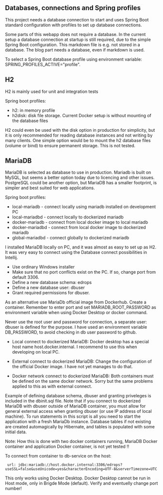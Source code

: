 ## Databases, connections and Spring profiles

This project needs a database connection to start and uses Spring Boot standard configuration with profiles to
set up database connections.

Some parts of this webapp does not require a database. In the current setup a database connection at startup is
still required, due to the simple Spring Boot configuration. This markdown file is e.g. not stored in a database.
The blog part needs a database, even if markdown is used.

To select a Spring Boot database profile using environment variable:
SPRING_PROFILES_ACTIVE="profile".

## H2

H2 is mainly used for unit and integration tests

Spring boot profiles:
- h2: in memory profile
- h2disk: disk file storage. Current Docker setup is without mounting of the database files

H2 could even be used with the disk option in production for simplicity, but it is only recommended for
reading database instances and not writing by many clients. One simple option would be to mount the h2 database
files (volume or bind) to ensure permanent storage. This is not tested.

## MariaDB

MariaDB is selected as database to use in production. Mariadb is built on MySQL, but seems a better option
today due to licencing and other issues. PostgreSQL could be another option, but MariaDB has a smaller footprint,
is simpler and best suited for web applications. 

Spring boot profiles:
- local-mariadb - connect locally using mariadb installed on development PC
- local-mariadbd - connect locally to dockerized mariadb
- docker-mariadb - connect from local docker image to local mariadb
- docker-mariadbd - connect from local docker image to dockerized mariadb
- global-mariadbd - connect globally to dockerized mariadb

I installed MariaDB locally on PC, and it was almost as easy to set up as H2.
It was very easy to connect using the Database connect possibilities in Intellij.
- Use ordinary Windows installer
- Make sure that no port conflicts exist on the PC. If so, change port from default 3306.
- Define a new database schema:  edrops
- Define a new database user: dbuser
- Grant required permissions for dbuser.

As an alternative use MariaDb official image from Dockerhub. Create a container. Remember to enter port 
and set MARIADB_ROOT_PASSWORD as environment variable when using Docker Desktop or docker command.

Never use the root user and password for connection, a separate user: dbuser is defined for the purpose.
I have used an environment variable DB_PASSWORD, to avoid checking in db user password to github.  

- Local connect to dockerized MariaDB: Docker desktop has a special host name host.docker.internal.
  I recommend to use this when developing on local PC. 

- External connect to dockerized MariaDB:
  Change the configuration of the official Docker image. I have not yet manages to do that.
- Docker network connect to dockerized MariaDB: Both containers must be defined on the same docker network.
  Sorry but the same problems applied to this as with external connect.

Example of defining database schema, dbuser and granting priveleges is included in the dbinit.sql file.
Note that if you connect to dockerized MariaDB with dbuser outside of MariaDB container, 
you must allow for general external access when granting dbuser (or use IP address of local machine).
To run statements in this script is all you need to start the application with a fresh MariaDb instance.
Database tables if not existing are created automagically by Hibernate, and tables is populated with some initial data.

Note: How this is done with two docker containers running, MariaDB Docker container and application Docker container, is 
not yet tested !!

To connect from container to db-service on the host:
```
 url: jdbc:mariadb://host.docker.internal:3306/edrops?useSSL=false&useUnicode=yes&characterEncoding=UTF-8&serverTimezone=UTC
```
This only works using Docker Desktop. Docker Desktop cannot be run in Host mode, only in Brigde Mode (default).
Verify and eventuelly change port number!
